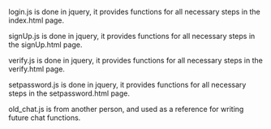 login.js is done in jquery, it provides functions for all necessary steps in the index.html page.

signUp.js is done in jquery, it provides functions for all necessary steps in the signUp.html page.

verify.js is done in jquery, it provides functions for all necessary steps in the verify.html page.

setpassword.js is done in jquery, it provides functions for all necessary steps in the setpassword.html page.

old_chat.js is from another person, and used as a reference for writing future chat functions.
